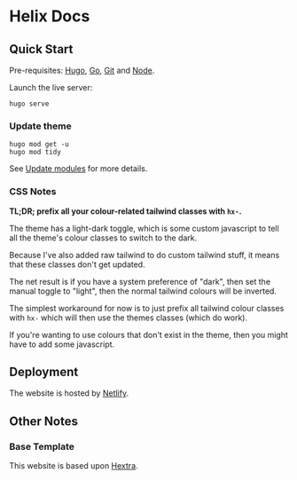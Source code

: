 # Helix Docs

## Quick Start

Pre-requisites: [Hugo](https://gohugo.io/installation/), [Go](https://golang.org/doc/install), [Git](https://git-scm.com) and [Node](https://docs.npmjs.com/downloading-and-installing-node-js-and-npm).

Launch the live server:

```shell
hugo serve
```


### Update theme

```shell
hugo mod get -u
hugo mod tidy
```

See [Update modules](https://gohugo.io/hugo-modules/use-modules/#update-modules) for more details.

### CSS Notes

**TL;DR; prefix all your colour-related tailwind classes with `hx-`.**

The theme has a light-dark toggle, which is some custom javascript to tell all the theme's colour classes to switch to the dark.

Because I've also added raw tailwind to do custom tailwind stuff, it means that these classes don't get updated.

The net result is if you have a system preference of "dark", then set the manual toggle to "light", then the normal tailwind colours will be inverted.

The simplest workaround for now is to just prefix all tailwind colour classes with `hx-` which will then use the themes classes (which do work).

If you're wanting to use colours that don't exist in the theme, then you might have to add some javascript.

## Deployment

The website is hosted by [Netlify](https://app.netlify.com/sites/helixml-docs/deploys).

## Other Notes

### Base Template

This website is based upon [Hextra](https://github.com/imfing/hextra).
